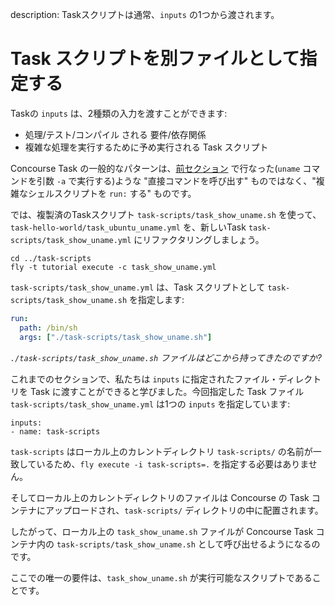description: Taskスクリプトは通常、`inputs` の1つから渡されます。

# Task スクリプトを別ファイルとして指定する

Taskの `inputs` は、2種類の入力を渡すことができます:

* 処理/テスト/コンパイル される 要件/依存関係
* 複雑な処理を実行するために予め実行される Task スクリプト

Concourse Task の一般的なパターンは、[前セクション](task-hello-world.md#task-docker-images) で行なった(`uname` コマンドを引数 `-a` で実行する)ような "直接コマンドを呼び出す" ものではなく、"複雑なシェルスクリプトを `run:` する" ものです。

では、複製済のTaskスクリプト `task-scripts/task_show_uname.sh` を使って、`task-hello-world/task_ubuntu_uname.yml` を、新しいTask `task-scripts/task_show_uname.yml` にリファクタリングしましょう。

```
cd ../task-scripts
fly -t tutorial execute -c task_show_uname.yml
```

`task-scripts/task_show_uname.yml` は、Task スクリプトとして `task-scripts/task_show_uname.sh` を指定します:

```yaml
run:
  path: /bin/sh
  args: ["./task-scripts/task_show_uname.sh"]
```

_`./task-scripts/task_show_uname.sh` ファイルはどこから持ってきたのですか?_

これまでのセクションで、私たちは `inputs` に指定されたファイル・ディレクトリを Task に渡すことができると学びました。今回指定した Task ファイル `task-scripts/task_show_uname.yml` は1つの `inputs` を指定しています:

```
inputs:
- name: task-scripts
```

`task-scripts` はローカル上のカレントディレクトリ `task-scripts/` の名前が一致しているため、`fly execute -i task-scripts=.` を指定する必要はありません。

そしてローカル上のカレントディレクトリのファイルは Concourse の Task コンテナにアップロードされ、`task-scripts/` ディレクトリの中に配置されます。

したがって、ローカル上の `task_show_uname.sh` ファイルが Concourse Task コンテナ内の `task-scripts/task_show_uname.sh` として呼び出せるようになるのです。

ここでの唯一の要件は、`task_show_uname.sh` が実行可能なスクリプトであることです。
